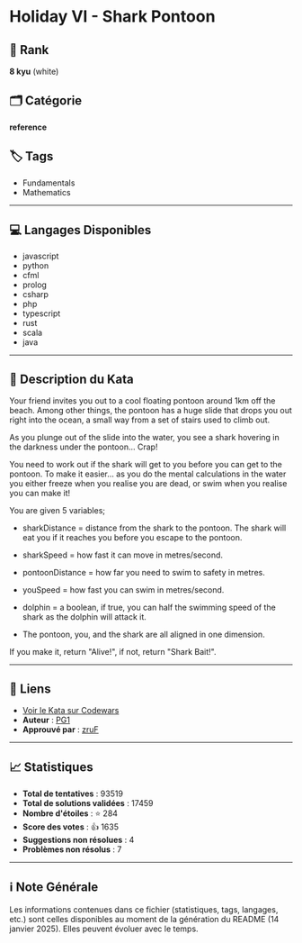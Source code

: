 # Holiday VI - Shark Pontoon

## 🏅 Rank
**8 kyu** (white)

## 🗂️ Catégorie
**reference**

## 🏷️ Tags
- Fundamentals
- Mathematics

---

## 💻 Langages Disponibles
- javascript
- python
- cfml
- prolog
- csharp
- php
- typescript
- rust
- scala
- java

---

## 📜 Description du Kata

Your friend invites you out to a cool floating pontoon around 1km off the beach. Among other things, the pontoon has a huge slide that drops you out right into the ocean, a small way from a set of stairs used to climb out. 

As you plunge out of the slide into the water, you see a shark hovering in the darkness under the pontoon... Crap!

You need to work out if the shark will get to you before you can get to the pontoon. To make it easier... as you do the mental calculations in the water you either freeze when you realise you are dead, or swim when you realise you can make it!

You are given 5 variables;

* sharkDistance = distance from the shark to the pontoon. The shark will eat you if it reaches you before you escape to the pontoon.

* sharkSpeed = how fast it can move in metres/second.

* pontoonDistance = how far you need to swim to safety in metres.

* youSpeed = how fast you can swim in metres/second.

* dolphin = a boolean, if true, you can half the swimming speed of the shark as the dolphin will attack it.

* The pontoon, you, and the shark are all aligned in one dimension.

If you make it, return "Alive!", if not, return "Shark Bait!".

---

## 🔗 Liens
- [Voir le Kata sur Codewars](https://www.codewars.com/kata/57e921d8b36340f1fd000059)
- **Auteur** : [PG1](https://www.codewars.com/users/PG1)
- **Approuvé par** : [zruF](https://www.codewars.com/users/zruF)

---

## 📈 Statistiques
- **Total de tentatives** : 93519
- **Total de solutions validées** : 17459
- **Nombre d'étoiles** : ⭐ 284
- **Score des votes** : 👍 1635
- **Suggestions non résolues** : 4
- **Problèmes non résolus** : 7

---

## ℹ️ Note Générale
Les informations contenues dans ce fichier (statistiques, tags, langages, etc.) sont celles disponibles au moment de la génération du README (14 janvier 2025). Elles peuvent évoluer avec le temps.
